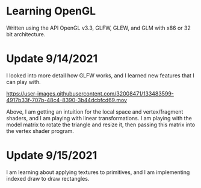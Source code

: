 # Learning OpenGL
 
Written using the API OpenGL v3.3, GLFW, GLEW, and GLM with x86 or 32 bit architecture.

# Update 9/14/2021
I looked into more detail how GLFW works, and I learned new features that I can play with. 

https://user-images.githubusercontent.com/32008471/133483599-4917b33f-707b-48c4-8390-3b44dcbfcd69.mov

Above, I am getting an intuition for the local space and vertex/fragment shaders, and I am playing with linear transformations. I am playing with the model matrix to rotate the triangle and resize it, then passing this matrix into the vertex shader program.

# Update 9/15/2021
I am learning about applying textures to primitives, and I am implementing indexed draw to draw rectangles.

